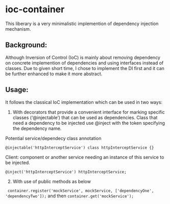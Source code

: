 # ioc-container

This liberary is a very minimalistic implemention of dependency injection mechanism. 

## Background:

Although Inversion of Control (IoC) is mainly about removing dependency on concrete implemention of dependencies and using interfaces instead of classes.
Due to given short time, I chose to implement the DI first and it can be further enhanced to make it more abstract.

## Usage:

It follows the classical IoC implementation which can be used in two ways: 

1. With decorators that provide a convenient interface for marking
specific classes (‘@injectable’) that can be used as dependencies.
Class that need a dependency to be injected use @inject with the token specifying the dependency name.

Potential service/dependecy class annotation

`@injectable('httpInterceptService')
class httpInterceptService {}`

Client: component or another service needing an instance of this service to be injected.

`@inject('httpInterceptService') httpInterceptService;`

2. With use of public methods as below

` container.register('mockService', mockService, ['dependencyOne', 'dependencyTwo']);`
and then
`container.get('mockService');`

